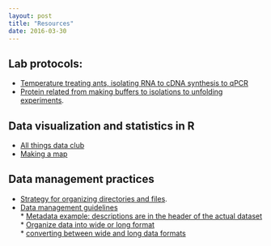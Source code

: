 ```yaml
---
layout: post
title: "Resources"
date: 2016-03-30
---
```



## Lab protocols:    

* <a href="https://github.com/adnguyen/Dissertation_temperature_adaptation_ants/blob/master/ANBE_protocols.md">Temperature treating ants, isolating RNA to cDNA synthesis to qPCR</a>       
* <a href="https://github.com/adnguyen/2016_Protein_stability_evolution/blob/master/Protocols/Protocols.md">Protein related from making buffers to isolations to unfolding experiments</a>.      


## Data visualization and statistics in R     

* <a href="https://github.com/adnguyen/atd">All things data club</a>      
* <a href="http://adnguyen.github.io/blog/2015/10/07/makingmaps">Making a map</a>     

## Data management practices      

* <a href="http://journals.plos.org/ploscompbiol/article?id=10.1371/journal.pcbi.1000424">Strategy for organizing directories and files</a>.     
* <a href="http://journals.plos.org/ploscompbiol/article?id=10.1371/journal.pcbi.1004525">Data management guidelines</a>      
		* <a href="https://github.com/adnguyen/adnguyen.github.io/blob/master/assets/Metadata_example.csv">Metadata example: descriptions are in the header of the actual dataset</a>    
		* <a href="https://en.wikipedia.org/wiki/Wide_and_narrow_data">Organize data into wide or long format</a>     
		* <a href="http://www.cookbook-r.com/Manipulating_data/Converting_data_between_wide_and_long_format/">converting between wide and long data formats</a>      